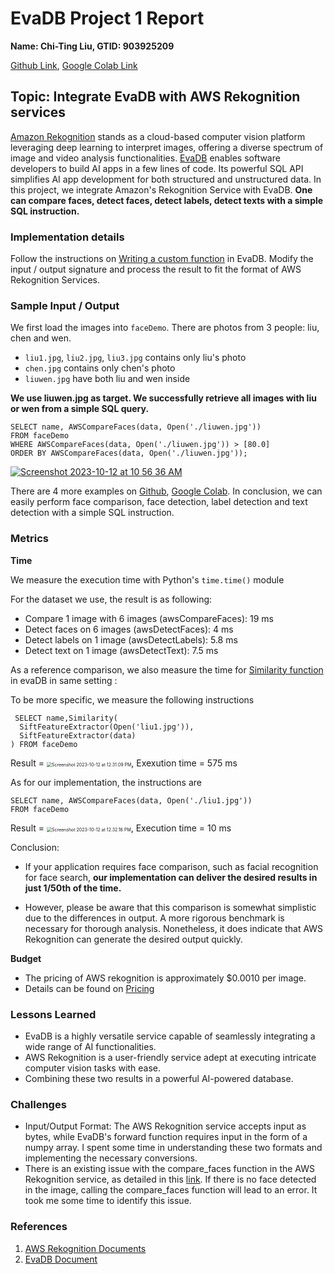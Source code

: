 # EvaDB Project 1 Report

**Name: Chi-Ting Liu, GTID: 903925209**

[Github Link](https://github.com/Gting6/EvaDB_1), [Google Colab Link](https://colab.research.google.com/drive/1oVVlceoH1MiLBeESKhxiqs3m0yW7p6bx?usp=sharing)

## Topic: Integrate EvaDB with AWS Rekognition services

[Amazon Rekognition](https://aws.amazon.com/rekognition/) stands as a cloud-based computer vision platform leveraging deep learning to interpret images, offering a diverse spectrum of image and video analysis functionalities. [EvaDB](https://evadb.readthedocs.io/en/stable/index.html) enables software developers to build AI apps in a few lines of code. Its powerful SQL API simplifies AI app development for both structured and unstructured data. In this project, we integrate Amazon's Rekognition Service with EvaDB. **One can compare faces, detect faces, detect labels, detect texts with a simple SQL instruction.**

### Implementation details

Follow the instructions on [Writing a custom function](https://evadb.readthedocs.io/en/stable/source/reference/ai/custom.html#part-1-writing-a-custom-function) in EvaDB. Modify the input / output signature and process the result to fit the format of AWS Rekognition Services.

### Sample Input / Output

We first load the images into `faceDemo`. There are photos from 3 people: liu, chen and wen.

- `liu1.jpg`, `liu2.jpg`, `liu3.jpg` contains only liu's photo
- `chen.jpg` contains only chen's photo
- `liuwen.jpg` have both liu and wen inside

**We use liuwen.jpg as target. We successfully retrieve all images with liu or wen from a simple SQL query.**

```
SELECT name, AWSCompareFaces(data, Open('./liuwen.jpg'))
FROM faceDemo
WHERE AWSCompareFaces(data, Open('./liuwen.jpg')) > [80.0]
ORDER BY AWSCompareFaces(data, Open('./liuwen.jpg'));
```

[![Screenshot 2023-10-12 at 10 56 36 AM](https://user-images.githubusercontent.com/46078333/274640986-702bef3a-4b92-4218-a3fd-b3e233fa3475.png)](https://user-images.githubusercontent.com/46078333/274640986-702bef3a-4b92-4218-a3fd-b3e233fa3475.png)

There are 4 more examples on [Github](https://github.com/Gting6/EvaDB_1), [Google Colab](https://colab.research.google.com/drive/1oVVlceoH1MiLBeESKhxiqs3m0yW7p6bx?usp=sharing). In conclusion, we can easily perform face comparison, face detection, label detection and text detection with a simple SQL instruction.

### Metrics

**Time**

We measure the execution time with Python's `time.time()` module

For the dataset we use, the result is as following:

- Compare 1 image with 6 images (awsCompareFaces): 19 ms
- Detect faces on 6 images (awsDetectFaces): 4 ms
- Detect labels on 1 image (awsDetectLabels): 5.8 ms
- Detect text on 1 image (awsDetectText): 7.5 ms

As a reference comparison, we also measure the time for [Similarity function](https://colab.research.google.com/github/georgia-tech-db/eva/blob/staging/tutorials/11-similarity-search-for-motif-mining.ipynb#scrollTo=f54cfe6b) in evaDB in same setting :

To be more specific, we measure the following instructions

```
 SELECT name,Similarity(
  SiftFeatureExtractor(Open('liu1.jpg')),
  SiftFeatureExtractor(data)
) FROM faceDemo
```

Result = <img src="/Users/gtingliu/Library/Application Support/typora-user-images/Screenshot 2023-10-12 at 12.31.09 PM.png" alt="Screenshot 2023-10-12 at 12.31.09 PM" style="zoom:50%;" />, Exexution time = 575 ms

As for our implementation, the instructions are 

```
SELECT name, AWSCompareFaces(data, Open('./liu1.jpg'))
FROM faceDemo
```

Result = <img src="/Users/gtingliu/Library/Application Support/typora-user-images/Screenshot 2023-10-12 at 12.32.16 PM.png" alt="Screenshot 2023-10-12 at 12.32.16 PM" style="zoom:50%;" />, Execution time = 10 ms

Conclusion: 

- If your application requires face comparison, such as facial recognition for face search, **our implementation can deliver the desired results in just 1/50th of the time.**

- However, please be aware that this comparison is somewhat simplistic due to the differences in output. A more rigorous benchmark is necessary for thorough analysis. Nonetheless, it does indicate that AWS Rekognition can generate the desired output quickly.

**Budget**

- The pricing of AWS rekognition is approximately $0.0010 per image.
- Details can be found on [Pricing](https://aws.amazon.com/rekognition/pricing/?nc=sn&loc=4)

### Lessons Learned

- EvaDB is a highly versatile service capable of seamlessly integrating a wide range of AI functionalities.
- AWS Rekognition is a user-friendly service adept at executing intricate computer vision tasks with ease.
- Combining these two results in a powerful AI-powered database.

### Challenges

- Input/Output Format: The AWS Rekognition service accepts input as bytes, while EvaDB's forward function requires input in the form of a numpy array. I spent some time in understanding these two formats and implementing the necessary conversions.
- There is an existing issue with the compare_faces function in the AWS Rekognition service, as detailed in this [link](https://repost.aws/questions/QUWiAxrjlMS_qTyk8o7WtDyQ/old-bug-in-comparefaces-jpg-throws-error-if-no-face-when-will-it-be-fixed). If there is no face detected in the image, calling the compare_faces function will lead to an error. It took me some time to identify this issue.

### References

1. [AWS Rekognition Documents](https://aws.amazon.com/rekognition/)
2. [EvaDB Document](https://evadb.readthedocs.io/en/stable/index.html)